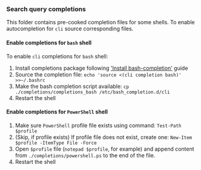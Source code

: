 ### Search query completions
This folder contains pre-cooked completion files for some shells.
To enable autocompletion for `cli` source corresponding files.

#### Enable completions for `bash` shell
To enable `cli` completions for `bash` shell:
1. Install completions package following ['Install bash-completion'](https://kubernetes.io/docs/tasks/tools/install-kubectl/#install-bash-completion) guide
2. Source the completion file:
```echo 'source <(cli completion bash)' >>~/.bashrc```
3. Make the bash completion script available:
```cp ./completions/completions_bash /etc/bash_completion.d/cli```
4. Restart the shell

#### Enable completions for `PowerShell` shell
1. Make sure `PowerShell` profile file exists using command:
```Test-Path $profile```
2. (Skip, if profile exists) If profile file does not exist, create one:
```New-Item $profile -ItemType File -Force```
3. Open `$profile` file (`notepad $profile`, for example) and append content from `./completions/powershell.ps` to the end of the file.
4. Restart the shell